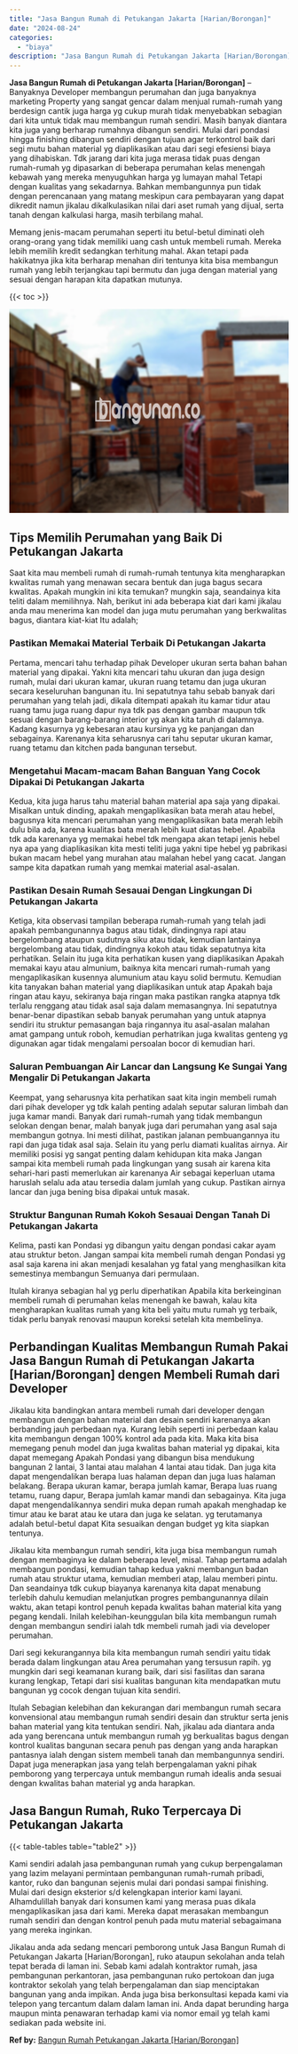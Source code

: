 ```yaml
---
title: "Jasa Bangun Rumah di Petukangan Jakarta [Harian/Borongan]"
date: "2024-08-24"
categories: 
  - "biaya"
description: "Jasa Bangun Rumah di Petukangan Jakarta [Harian/Borongan]. Jikalau anda ada sedang mencari pemborong untuk Jasa Bangun Rumah di Petukangan Jakarta [Harian/B..."
---
```


**Jasa Bangun Rumah di Petukangan Jakarta \[Harian/Borongan\]** – Banyaknya Developer membangun perumahan dan juga banyaknya marketing Property yang sangat gencar dalam menjual rumah-rumah yang berdesign cantik juga harga yg cukup murah tidak menyebabkan sebagian dari kita untuk tidak mau membangun rumah sendiri. Masih banyak diantara kita juga yang berharap rumahnya dibangun sendiri. Mulai dari pondasi hingga finishing dibangun sendiri dengan tujuan agar terkontrol baik dari segi mutu bahan material yg diaplikasikan atau dari segi efesiensi biaya yang dihabiskan. Tdk jarang dari kita juga merasa tidak puas dengan rumah-rumah yg dipasarkan di beberapa perumahan kelas menengah kebawah yang mereka menyuguhkan harga yg lumayan mahal Tetapi dengan kualitas yang sekadarnya. Bahkan membangunnya pun tidak dengan perencanaan yang matang meskipun cara pembayaran yang dapat dikredit namun jikalau dikalkulasikan nilai dari aset rumah yang dijual, serta tanah dengan kalkulasi harga, masih terbilang mahal.

Memang jenis-macam perumahan seperti itu betul-betul diminati oleh orang-orang yang tidak memiliki uang cash untuk membeli rumah. Mereka lebih memilih kredit sedangkan terhitung mahal. Akan tetapi pada hakikatnya jika kita berharap menahan diri tentunya kita bisa membangun rumah yang lebih terjangkau tapi bermutu dan juga dengan material yang sesuai dengan harapan kita dapatkan mutunya.

{{< toc >}}

![Jasa Bangun Rumah di Petukangan Jakarta [Harian/Borongan]](/images/borong-bangunan-32.png)

## Tips Memilih Perumahan yang Baik Di Petukangan Jakarta

Saat kita mau membeli rumah di rumah-rumah tentunya kita mengharapkan kwalitas rumah yang menawan secara bentuk dan juga bagus secara kwalitas. Apakah mungkin ini kita temukan? mungkin saja, seandainya kita teliti dalam memilihnya. Nah, berikut ini ada beberapa kiat dari kami jikalau anda mau menerima kan model dan juga mutu perumahan yang berkwalitas bagus, diantara kiat-kiat Itu adalah;

### Pastikan Memakai Material Terbaik Di Petukangan Jakarta

Pertama, mencari tahu terhadap pihak Developer ukuran serta bahan bahan material yang dipakai. Yakni kita mencari tahu ukuran dan juga design rumah, mulai dari ukuran kamar, ukuran ruang tetamu dan juga ukuran secara keseluruhan bangunan itu. Ini sepatutnya tahu sebab banyak dari perumahan yang telah jadi, dikala ditempati apakah itu kamar tidur atau ruang tamu juga ruang dapur nya tdk pas dengan gambar maupun tdk sesuai dengan barang-barang interior yg akan kita taruh di dalamnya. Kadang kasurnya yg kebesaran atau kursinya yg ke panjangan dan sebagainya. Karenanya kita seharusnya cari tahu seputar ukuran kamar, ruang tetamu dan kitchen pada bangunan tersebut.

### Mengetahui Macam-macam Bahan Banguan Yang Cocok Dipakai Di Petukangan Jakarta

Kedua, kita juga harus tahu material bahan material apa saja yang dipakai. Misalkan untuk dinding, apakah mengaplikasikan bata merah atau hebel, bagusnya kita mencari perumahan yang mengaplikasikan bata merah lebih dulu bila ada, karena kualitas bata merah lebih kuat diatas hebel. Apabila tdk ada karenanya yg memakai hebel tdk mengapa akan tetapi jenis hebel nya apa yang diaplikasikan kita mesti teliti juga yakni tipe hebel yg pabrikasi bukan macam hebel yang murahan atau malahan hebel yang cacat. Jangan sampe kita dapatkan rumah yang memkai material asal-asalan.

### Pastikan Desain Rumah Sesauai Dengan Lingkungan Di Petukangan Jakarta

Ketiga, kita observasi tampilan beberapa rumah-rumah yang telah jadi apakah pembangunannya bagus atau tidak, dindingnya rapi atau bergelombang ataupun sudutnya siku atau tidak, kemudian lantainya bergelombang atau tidak, dindingnya kokoh atau tidak sepatutnya kita perhatikan. Selain itu juga kita perhatikan kusen yang diaplikasikan Apakah memakai kayu atau almunium, baiknya kita mencari rumah-rumah yang mengaplikasikan kusennya alumunium atau kayu solid bermutu. Kemudian kita tanyakan bahan material yang diaplikasikan untuk atap Apakah baja ringan atau kayu, sekiranya baja ringan maka pastikan rangka atapnya tdk terlalu renggang atau tidak asal saja dalam memasangnya. Ini sepatutnya benar-benar dipastikan sebab banyak perumahan yang untuk atapnya sendiri itu struktur pemasangan baja ringannya itu asal-asalan malahan amat gampang untuk roboh, kemudian perhatrikan juga kwalitas genteng yg digunakan agar tidak mengalami persoalan bocor di kemudian hari.

### Saluran Pembuangan Air Lancar dan Langsung Ke Sungai Yang Mengalir Di Petukangan Jakarta

Keempat, yang seharusnya kita perhatikan saat kita ingin membeli rumah dari pihak developer yg tdk kalah penting adalah seputar saluran limbah dan juga kamar mandi. Banyak dari rumah-rumah yang tidak membangun selokan dengan benar, malah banyak juga dari perumahan yang asal saja membangun gotnya. Ini mesti dilihat, pastikan jalanan pembuangannya itu rapi dan juga tidak asal saja. Selain itu yang perlu diamati kualitas airnya. Air memiliki posisi yg sangat penting dalam kehidupan kita maka Jangan sampai kita membeli rumah pada lingkungan yang susah air karena kita sehari-hari pasti memerlukan air karenanya Air sebagai keperluan utama haruslah selalu ada atau tersedia dalam jumlah yang cukup. Pastikan airnya lancar dan juga bening bisa dipakai untuk masak.

### Struktur Bangunan Rumah Kokoh Sesauai Dengan Tanah Di Petukangan Jakarta

Kelima, pasti kan Pondasi yg dibangun yaitu dengan pondasi cakar ayam atau struktur beton. Jangan sampai kita membeli rumah dengan Pondasi yg asal saja karena ini akan menjadi kesalahan yg fatal yang menghasilkan kita semestinya membangun Semuanya dari permulaan.

Itulah kiranya sebagian hal yg perlu diperhatikan Apabila kita berkeinginan membeli rumah di perumahan kelas menengah ke bawah, kalau kita mengharapkan kualitas rumah yang kita beli yaitu mutu rumah yg terbaik, tidak perlu banyak renovasi maupun koreksi setelah kita membelinya.

## Perbandingan Kualitas Membangun Rumah Pakai Jasa Bangun Rumah di Petukangan Jakarta \[Harian/Borongan\] dengen Membeli Rumah dari Developer

Jikalau kita bandingkan antara membeli rumah dari developer dengan membangun dengan bahan material dan desain sendiri karenanya akan berbanding jauh perbedaan nya. Kurang lebih seperti ini perbedaan kalau kita membangun dengan 100% kontrol ada pada kita. Maka kita bisa memegang penuh model dan juga kwalitas bahan material yg dipakai, kita dapat memegang Apakah Pondasi yang dibangun bisa mendukung bangunan 2 lantai, 3 lantai atau malahan 4 lantai atau tidak. Dan juga kita dapat mengendalikan berapa luas halaman depan dan juga luas halaman belakang. Berapa ukuran kamar, berapa jumlah kamar, Berapa luas ruang tetamu, ruang dapur, Berapa jumlah kamar mandi dan sebagainya. Kita juga dapat mengendalikannya sendiri muka depan rumah apakah menghadap ke timur atau ke barat atau ke utara dan juga ke selatan. yg terutamanya adalah betul-betul dapat Kita sesuaikan dengan budget yg kita siapkan tentunya.

Jikalau kita membangun rumah sendiri, kita juga bisa membangun rumah dengan membaginya ke dalam beberapa level, misal. Tahap pertama adalah membangun pondasi, kemudian tahap kedua yakni membangun badan rumah atau struktur utama, kemudian memberi atap, lalau memberi pintu. Dan seandainya tdk cukup biayanya karenanya kita dapat menabung terlebih dahulu kemudian melanjutkan progres pembangunannya dilain waktu, akan tetapi kontrol penuh kepada kwalitas bahan material kita yang pegang kendali. Inilah kelebihan-keunggulan bila kita membangun rumah dengan membangun sendiri ialah tdk membeli rumah jadi via developer perumahan.

Dari segi kekurangannya bila kita membangun rumah sendiri yaitu tidak berada dalam lingkungan atau Area perumahan yang tersusun rapih. yg mungkin dari segi keamanan kurang baik, dari sisi fasilitas dan sarana kurang lengkap, Tetapi dari sisi kualitas bangunan kita mendapatkan mutu bangunan yg cocok dengan tujuan kita sendiri.

Itulah Sebagian kelebihan dan kekurangan dari membangun rumah secara konvensional atau membangun rumah sendiri desain dan struktur serta jenis bahan material yang kita tentukan sendiri. Nah, jikalau ada diantara anda ada yang berencana untuk membangun rumah yg berkualitas bagus dengan kontrol kualitas bangunan secara penuh pas dengan yang anda harapkan pantasnya ialah dengan sistem membeli tanah dan membangunnya sendiri. Dapat juga menerapkan jasa yang telah berpengalaman yakni pihak pemborong yang terpercaya untuk membangun rumah idealis anda sesuai dengan kwalitas bahan material yg anda harapkan.

## Jasa Bangun Rumah, Ruko Terpercaya Di Petukangan Jakarta

{{< table-tables table="table2" >}}

Kami sendiri adalah jasa pembangunan rumah yang cukup berpengalaman yang lazim melayani permintaan pembangunan rumah-rumah pribadi, kantor, ruko dan bangunan sejenis mulai dari pondasi sampai finishing. Mulai dari design eksterior s/d kelengkapan interior kami layani. Alhamdulillah banyak dari konsumen kami yang merasa puas dikala mengaplikasikan jasa dari kami. Mereka dapat merasakan membangun rumah sendiri dan dengan kontrol penuh pada mutu material sebagaimana yang mereka inginkan.

Jikalau anda ada sedang mencari pemborong untuk Jasa Bangun Rumah di Petukangan Jakarta \[Harian/Borongan\], ruko ataupun sekolahan anda telah tepat berada di laman ini. Sebab kami adalah kontraktor rumah, jasa pembangunan perkantoran, jasa pembangunan ruko pertokoan dan juga kontraktor sekolah yang telah berpengalaman dan siap menciptakan bangunan yang anda impikan. Anda juga bisa berkonsultasi kepada kami via telepon yang tercantum dalam dalam laman ini. Anda dapat berunding harga maupun minta penawaran terhadap kami via nomor email yg telah kami sediakan pada website ini.

**Ref by:** [Bangun Rumah Petukangan Jakarta [Harian/Borongan]](https://id.wikipedia.org/wiki/Bangun)
